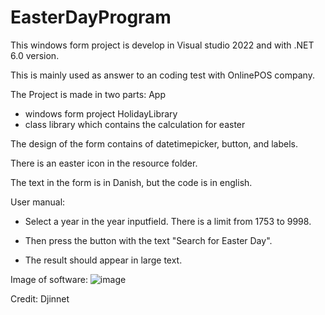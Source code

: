 # EasterDayProgram
This windows form project is develop in Visual studio 2022 and with .NET 6.0 version.

This is mainly used as answer to an coding test with OnlinePOS company.

The Project is made in two parts:
App
- windows form project
HolidayLibrary
- class library which contains the calculation for easter

The design of the form contains of datetimepicker, button, and labels.
 
There is an easter icon in the resource folder.

The text in the form is in Danish, but the code is in english.

User manual:

* Select a year in the year inputfield. There is a limit from 1753 to 9998.

* Then press the button with the text "Search for Easter Day".

* The result should appear in large text.

Image of software:
![image](https://user-images.githubusercontent.com/9974608/159710002-f6a8c82e-2539-4286-b76c-5f6040c2bda5.png)


Credit: Djinnet
